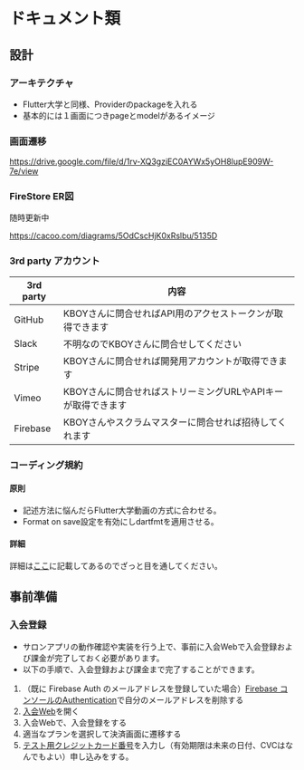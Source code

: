 # ドキュメント類

## 設計

### アーキテクチャ

* Flutter大学と同様、Providerのpackageを入れる
* 基本的には１画面につきpageとmodelがあるイメージ

### 画面遷移

https://drive.google.com/file/d/1rv-XQ3gziEC0AYWx5yOH8lupE909W-7e/view

### FireStore ER図

随時更新中  

https://cacoo.com/diagrams/5OdCscHjK0xRslbu/5135D

### 3rd party アカウント

3rd party|内容
--|--
GitHub|KBOYさんに問合せればAPI用のアクセストークンが取得できます
Slack|不明なのでKBOYさんに問合せしてください
Stripe|KBOYさんに問合せれば開発用アカウントが取得できます
Vimeo|KBOYさんに問合せればストリーミングURLやAPIキーが取得できます
Firebase|KBOYさんやスクラムマスターに問合せれば招待してくれます


### コーディング規約

#### 原則

- 記述方法に悩んだらFlutter大学動画の方式に合わせる。
- Format on save設定を有効にしdartfmtを適用させる。

#### 詳細  
詳細は[ここ](https://github.com/kboy-salon/salon_app_doc/blob/master/explanation/codingRules.md)に記載してあるのでざっと目を通してください。

## 事前準備
### 入会登録

- サロンアプリの動作確認や実装を行う上で、事前に入会Webで入会登録および課金が完了しておく必要があります。
- 以下の手順で、入会登録および課金まで完了することができます。

1. （既に Firebase Auth のメールアドレスを登録していた場合）[Firebase コンソールのAuthentication](https://console.firebase.google.com/u/1/project/kboy-salon-app/authentication/users)で自分のメールアドレスを削除する
2. [入会Web](https://kboy-salon-app.web.app/#/)を開く
3. 入会Webで、入会登録をする
4. 適当なプランを選択して決済画面に遷移する
5. [テスト用クレジットカード番号](https://stripe.com/docs/testing#cards)を入力し（有効期限は未来の日付、CVCはなんでもよい）申し込みをする。


